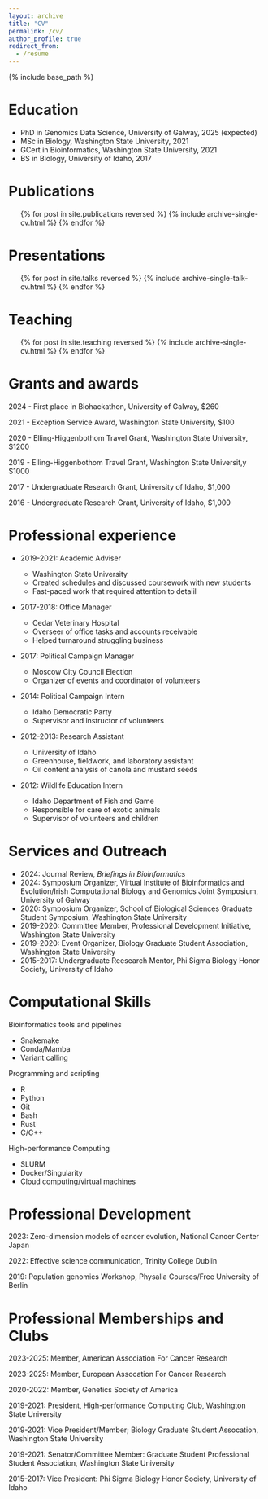 ```yaml
---
layout: archive
title: "CV"
permalink: /cv/
author_profile: true
redirect_from:
  - /resume
---
```


{% include base_path %}

Education
======
* PhD in Genomics Data Science, University of Galway, 2025 (expected)
* MSc in Biology, Washington State University, 2021
* GCert in Bioinformatics, Washington State University, 2021
* BS in Biology, University of Idaho, 2017

Publications
======
  <ul>{% for post in site.publications reversed %}
    {% include archive-single-cv.html %}
  {% endfor %}</ul>

Presentations
======
  <ul>{% for post in site.talks reversed %}
    {% include archive-single-talk-cv.html  %}
  {% endfor %}</ul>

Teaching
======
  <ul>{% for post in site.teaching reversed %}
    {% include archive-single-cv.html %}
  {% endfor %}</ul>

Grants and awards
======
2024 - First place in Biohackathon, University of Galway, $260 

2021 - Exception Service Award, Washington State University, $100

2020 - Elling-Higgenbothom Travel Grant, Washington State University, $1200

2019 - Elling-Higgenbothom Travel Grant, Washington State Universit,y $1000

2017 - Undergraduate Research Grant, University of Idaho, $1,000

2016 - Undergraduate Research Grant, University of Idaho, $1,000

Professional experience
======
* 2019-2021: Academic Adviser
  * Washington State University
  * Created schedules and discussed coursework with new students
  * Fast-paced work that required attention to detaiil 

* 2017-2018: Office Manager
  * Cedar Veterinary Hospital
  * Overseer of office tasks and accounts receivable
  * Helped turnaround struggling business

* 2017: Political Campaign Manager
  * Moscow City Council Election
  * Organizer of events and coordinator of volunteers

* 2014: Political Campaign Intern
  * Idaho Democratic Party
  * Supervisor and instructor of volunteers 

* 2012-2013: Research Assistant
  * University of Idaho
  * Greenhouse, fieldwork, and laboratory assistant
  * Oil content analysis of canola and mustard seeds

* 2012: Wildlife Education Intern
  * Idaho Department of Fish and Game
  * Responsible for care of exotic animals
  * Supervisor of volunteers and children

Services and Outreach
======
* 2024: Journal Review, *Briefings in Bioinformatics*
* 2024: Symposium Organizer, Virtual Institute of Bioinformatics and Evolution/Irish 
Computational Biology and Genomics Joint Symposium, University of Galway
* 2020: Symposium Organizer, School of Biological Sciences 
Graduate Student Symposium, Washington State University
* 2019-2020: Committee Member, Professional Development Initiative, 
Washington State University
* 2019-2020: Event Organizer, Biology Graduate Student Association,
 Washington State University 
* 2015-2017: Undergraduate Reesearch Mentor, Phi Sigma Biology Honor Society, 
University of Idaho

Computational Skills
======
Bioinformatics tools and pipelines
* Snakemake
* Conda/Mamba
* Variant calling

Programming and scripting
* R
* Python
* Git
* Bash
* Rust
* C/C++

High-performance Computing
* SLURM
* Docker/Singularity
* Cloud computing/virtual machines

Professional Development
======
2023: Zero-dimension models of cancer evolution, National Cancer Center Japan

2022: Effective science communication, Trinity College Dublin

2019: Population genomics Workshop, Physalia Courses/Free University of Berlin

Professional Memberships and Clubs
======
2023-2025: Member, American Association For Cancer Research

2023-2025: Member, European Assocation For Cancer Research

2020-2022: Member, Genetics Society of America

2019-2021: President, High-performance Computing Club, Washington State University

2019-2021: Vice President/Member; Biology Graduate Student Assocation, Washington State
 University

2019-2021: Senator/Committee Member: Graduate Student Professional 
Student Association, Washington State University

2015-2017: Vice President: Phi Sigma Biology Honor Society, University of Idaho
